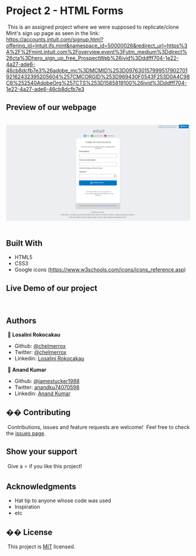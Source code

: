 # Project 2 - HTML Forms
​
This is an assigned project where we were supposed to replicate/clone Mint's sign up page as seen in the link: 
https://accounts.intuit.com/signup.html?offering_id=Intuit.ifs.mint&namespace_id=50000026&redirect_url=https%3A%2F%2Fmint.intuit.com%2Foverview.event%3Futm_medium%3Ddirect%26cta%3Dhero_sign_up_free_ProspectWeb%26ivid%3Dddfff704-1e22-4a27-ade6-46cb8dcfb7e3%26adobe_mc%3DMCMID%253D09763015799951790270192162432395205604%257CMCORGID%253D969430F0543F253D0A4C98C6%252540AdobeOrg%257CTS%253D1585819100%26ivid%3Dddfff704-1e22-4a27-ade6-46cb8dcfb7e3
​
​
## Preview of our webpage
​
![screenshot](webpage_preview.PNG)
​
## Built With
- HTML5
- CSS3
- Google icons (https://www.w3schools.com/icons/icons_reference.asp)
​
## Live Demo of our project
​
​
## Authors
​
👤 **Losalini Rokocakau**
​
- Github: [@chelmerrox](https://github.com/chelmerrox)
- Twitter: [@chelmerrox](https://twitter.com/chelmerrox)
- Linkedin: [Losalini Rokocakau](https://www.linkedin.com/in/losalini-rokocakau)

​
👤 **Anand Kumar**
​
- Github: [@jamestucker1988](https://github.com/jamestucker1988)
- Twitter: [anandku74070598](https://twitter.com/anandku74070598)
- Linkedin: [Anand Kumar](https://linkedin.com/in/anand-kumar-9128)
​
## �� Contributing
​
Contributions, issues and feature requests are welcome!
​
Feel free to check the [issues page](https://github.com/jamestucker1988/Embedding-images-in-video/issues).
​
## Show your support
​
Give a ⭐️ if you like this project!
​
## Acknowledgments
- Hat tip to anyone whose code was used
- Inspiration
- etc
​
## �� License
​
This project is [MIT](lic.url) licensed.